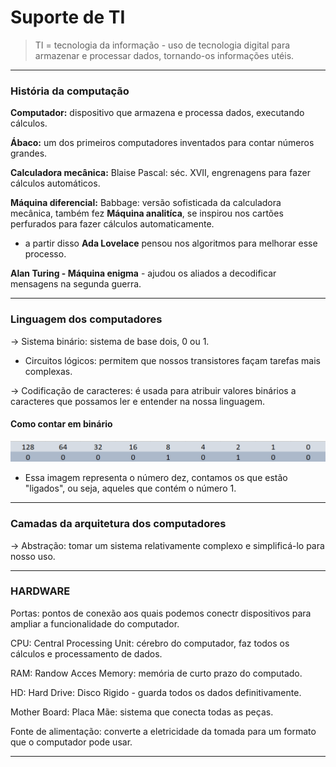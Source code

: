 # Suporte de TI

>TI = tecnologia da informação - uso de tecnologia digital para armazenar e processar dados, tornando-os informações utéis.

----------------------------------------------------------------------------------

### História da computação

**Computador:** dispositivo que armazena e processa dados, executando cálculos.

**Ábaco:** um dos primeiros computadores inventados para contar números grandes.

**Calculadora mecânica:** Blaise Pascal: séc. XVII, engrenagens para fazer cálculos automáticos.

**Máquina diferencial:** Babbage: versão sofisticada da calculadora mecânica, também fez **Máquina analitíca**, se inspirou nos cartões perfurados para fazer cálculos automaticamente.
- a partir disso **Ada Lovelace** pensou nos algoritmos para melhorar esse processo.

**Alan Turing - Máquina enigma** - ajudou os aliados a decodificar mensagens na segunda guerra.

----------------------------------------------------------------

### Linguagem dos computadores

-> Sistema binário: sistema de base dois, 0 ou 1.
- Circuitos lógicos: permitem que nossos transistores façam tarefas mais complexas.

-> Codificação de caracteres: é usada para atribuir valores binários a caracteres que possamos ler e entender na nossa linguagem.

#### Como contar em binário

![Alt text](image.png)

- Essa imagem representa o número dez, contamos os que estão "ligados", ou seja, aqueles que contém o número 1.

----------------------------------------------------------------

### Camadas da arquitetura dos computadores

-> Abstração: tomar um sistema relativamente complexo e simplificá-lo para nosso uso.

----------------------------------------------------------------

### HARDWARE

Portas: pontos de conexão aos quais podemos conectr dispositivos para ampliar a funcionalidade do computador.

CPU: Central Processing Unit: cérebro do computador, faz todos os cálculos e processamento de dados.

RAM: Randow Acces Memory: memória de curto prazo do computado.

HD: Hard Drive: Disco Rigido - guarda todos os dados definitivamente.

Mother Board: Placa Mãe: sistema que conecta todas as peças.

Fonte de alimentação: converte a eletricidade da tomada para um formato que o computador pode usar.

----------------------------------------------------------------